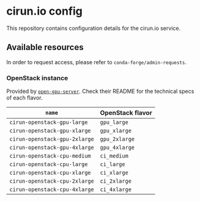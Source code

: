 # cirun.io config

This repository contains configuration details for the cirun.io service.

## Available resources

In order to request access, please refer to `conda-forge/admin-requests`.

### OpenStack instance

Provided by [`open-gpu-server`](https://github.com/Quansight/open-gpu-server).
Check their README for the technical specs of each flavor.

| `name`                        | OpenStack flavor |
| ----------------------------- | ---------------- |
| `cirun-openstack-gpu-large`   | `gpu_large`      |
| `cirun-openstack-gpu-xlarge`  | `gpu_xlarge`     |
| `cirun-openstack-gpu-2xlarge` | `gpu_2xlarge`    |
| `cirun-openstack-gpu-4xlarge` | `gpu_4xlarge`    |
| `cirun-openstack-cpu-medium`  | `ci_medium`      |
| `cirun-openstack-cpu-large`   | `ci_large`       |
| `cirun-openstack-cpu-xlarge`  | `ci_xlarge`      |
| `cirun-openstack-cpu-2xlarge` | `ci_2xlarge`     |
| `cirun-openstack-cpu-4xlarge` | `ci_4xlarge`     |
